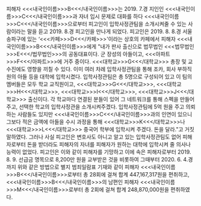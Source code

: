 피해자 <<<내국인이름>>>B<<</내국인이름>>>는 2019. 7.경 지인인 <<<내국인이름>>>C<<</내국인이름>>>과 자녀 입시 문제로 대화를 하다 <<<내국인이름>>>C<<</내국인이름>>>으로부터 피고인이 입학사정관팀을 소개시켜줄 수 있는 사람이라는 말을 듣고 2019. 8.경 피고인을 만나게 되었다.
피고인은 2019. 8. 8.경 서울 송파구에 있는 ‘<<<카페>>>D<<</카페>>>'이라는 상호의 카페에서 피해자 <<<내국인이름>>>B<<</내국인이름>>>에게 "내가 판사 출신으로 법무법인 <<<법무법인>>>E<<</법무법인>>>의 공동대표이다. 군 장성의 아들이고, <<<아파트>>>F<<</아파트>>>에 거주 중이다. <<<대학교>>>G<<</대학교>>> 총장 및 교수진에도 영향을 끼칠 수 있다. 이미 여러 차례 입학사정관팀을 통해 조카, 회사 부하직원의 아들 등을 대학에 입학시켰다. 입학사정관팀은 총 5명으로 구성되어 있고 이 팀의 멤버들은 모두 학교 교직원이고, <<<대학교>>>G<<</대학교>>>, <<<대학교>>>H<<</대학교>>>, <<<대학교>>>I<<</대학교>>>, <<<대학교>>>J<<</대학교>>> 출신이다. 각 학교마다 연결된 분들이 있어 그 네트워크를 통해 스펙을 만들어주고, 선택한 학교의 입학사정관을 소개시켜주겠다. 입학사정관팀에 5억 원을 주고 의뢰하는 사람들도 있지만 <<<내국인이름>>>C<<</내국인이름>>>과의 인연이 있으니 그보다 적은 금액에 아들을 수시 과정을 통해 <<<대학교>>>K<<</대학교>>>나 <<<대학교>>>L<<</대학교>>> 중국어 학부에 입학시켜 주겠다. 돈을 달라."고 거짓말하였다. 그러나 사실 피고인은 변호사도 아니고 알고 있는 입학사정관팀도 없어 피해자로부터 돈을 받더라도 피해자의 자녀를 피해자가 원하는 대학에 입학시켜 줄 의사나 능력이 없었다.
피고인은 이와 같이 피해자를 기망하고 이에 속은 피해자로부터 2019. 8. 9. 선급금 명목으로 8,200만 원을 교부받은 것을 비롯하여 그때부터 2020. 6. 4.경까지 위와 같은 방법으로 별지 범죄일람표 기재와 같이 피해자 <<<내국인이름>>>B<<</내국인이름>>>로부터 총 28회에 걸쳐 합계 447,167,317원을 편취하고, <<<내국인이름>>>B<<</내국인이름>>>의 남편인 피해자 <<<내국인이름>>>M<<</내국인이름>>>로부터 총 2회에 걸쳐 합계 248,870,000원을 편취하였다.